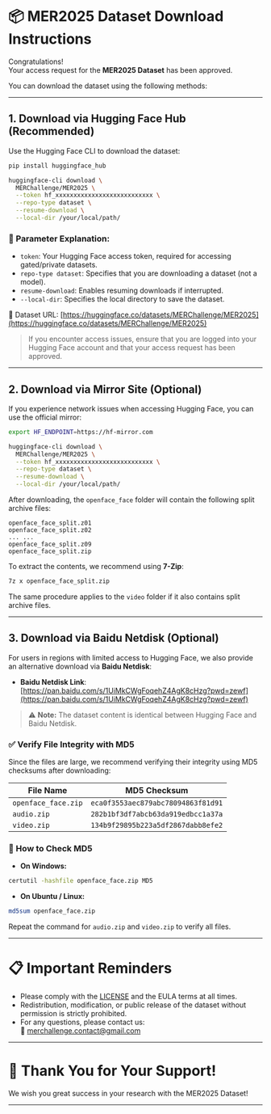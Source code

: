 # 📦 MER2025 Dataset Download Instructions

Congratulations!  
Your access request for the **MER2025 Dataset** has been approved.

You can download the dataset using the following methods:

---

## 1. Download via Hugging Face Hub (Recommended)

Use the Hugging Face CLI to download the dataset:

```bash
pip install huggingface_hub

huggingface-cli download \
  MERChallenge/MER2025 \
  --token hf_xxxxxxxxxxxxxxxxxxxxxxxxxxx \
  --repo-type dataset \
  --resume-download \
  --local-dir /your/local/path/
```

### 📝 Parameter Explanation:
- `token`: Your Hugging Face access token, required for accessing gated/private datasets.
- `repo-type dataset`: Specifies that you are downloading a dataset (not a model).
- `resume-download`: Enables resuming downloads if interrupted.
- `--local-dir`: Specifies the local directory to save the dataset.

🔗 Dataset URL: [https://huggingface.co/datasets/MERChallenge/MER2025](https://huggingface.co/datasets/MERChallenge/MER2025)

> If you encounter access issues, ensure that you are logged into your Hugging Face account and that your access request has been approved.

---

## 2. Download via Mirror Site (Optional)

If you experience network issues when accessing Hugging Face, you can use the official mirror:

```bash
export HF_ENDPOINT=https://hf-mirror.com

huggingface-cli download \
  MERChallenge/MER2025 \
  --token hf_xxxxxxxxxxxxxxxxxxxxxxxxxxx \
  --repo-type dataset \
  --resume-download \
  --local-dir /your/local/path/
```

After downloading, the `openface_face` folder will contain the following split archive files:

```
openface_face_split.z01   
openface_face_split.z02
... ...
openface_face_split.z09
openface_face_split.zip
```

To extract the contents, we recommend using **7-Zip**:

```bash
7z x openface_face_split.zip
```

The same procedure applies to the `video` folder if it also contains split archive files.

---

## 3. Download via Baidu Netdisk (Optional)

For users in regions with limited access to Hugging Face, we also provide an alternative download via **Baidu Netdisk**:

* **Baidu Netdisk Link**: [https://pan.baidu.com/s/1UiMkCWgFoqehZ4AgK8cHzg?pwd=zewf](https://pan.baidu.com/s/1UiMkCWgFoqehZ4AgK8cHzg?pwd=zewf)

> ⚠️ **Note:** The dataset content is identical between Hugging Face and Baidu Netdisk.

### ✅ Verify File Integrity with MD5

Since the files are large, we recommend verifying their integrity using MD5 checksums after downloading:

| File Name           | MD5 Checksum                       |
| ------------------- | ---------------------------------- |
| `openface_face.zip` | `eca0f3553aec879abc78094863f81d91` |
| `audio.zip`         | `282b1bf3df7abcb63da919edbcc1a37a` |
| `video.zip`         | `134b9f29895b223a5df2867dabb8efe2` |

### 🧪 How to Check MD5

* **On Windows:**

```cmd
certutil -hashfile openface_face.zip MD5
```

* **On Ubuntu / Linux:**

```bash
md5sum openface_face.zip
```

Repeat the command for `audio.zip` and `video.zip` to verify all files.


---

# 📋 Important Reminders

- Please comply with the [LICENSE](https://github.com/zeroQiaoba/MERTools/blob/master/MER2025/LICENSE) and the EULA terms at all times.
- Redistribution, modification, or public release of the dataset without permission is strictly prohibited.
- For any questions, please contact us:  
  📧 merchallenge.contact@gmail.com

---

# 📢 Thank You for Your Support!

We wish you great success in your research with the MER2025 Dataset!

---
